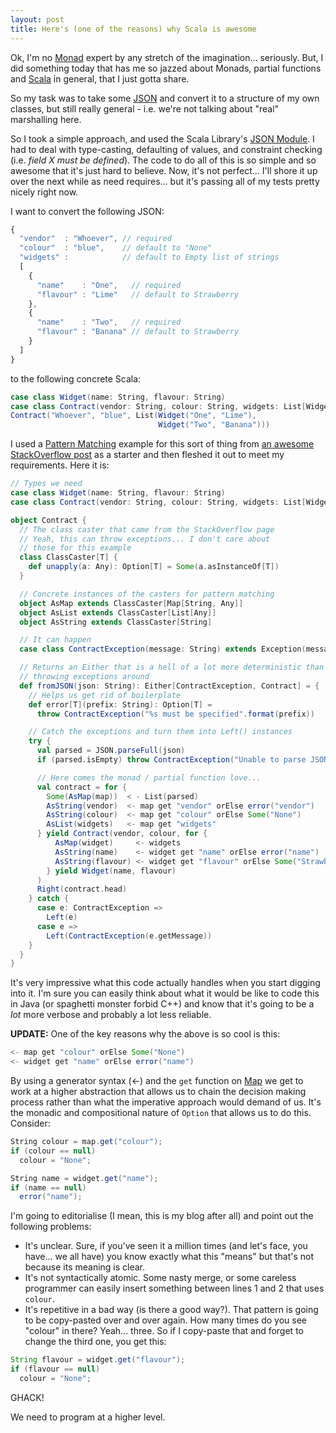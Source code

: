 ```yaml
---
layout: post
title: Here's (one of the reasons) why Scala is awesome
---
```

Ok, I'm no [Monad](http://www.codecommit.com/blog/ruby/monads-are-not-metaphors "Daniel Spiewak sent me to this page... I read pretty much anything he says") expert by any stretch of the imagination... seriously. But, I did something today that has me so jazzed about Monads, partial functions and [Scala](http://www.scala-lang.org) in general, that I just gotta share.

So my task was to take some [JSON](http://www.json.org "How can it be that THE JSON page is so utterly hideous?  I mean, really, it's worse than my website") and convert it to a structure of my own classes, but still really general - i.e. we're not talking about "real" marshalling here.

So I took a simple approach, and used the Scala Library's [JSON Module](http://www.scala-lang.org/api/current/index.html#scala.util.parsing.json.JSON$ "I'll use something 'better' if the need ever arises."). I had to deal with type-casting, defaulting of values, and constraint checking (i.e. *field X must be defined*). The code to do all of this is so simple and so awesome that it's just hard to believe. Now, it's not perfect... I'll shore it up over the next while as need requires... but it's passing all of my tests pretty nicely right now.

I want to convert the following JSON:

``` javascript
{
  "vendor"  : "Whoever", // required
  "colour"  : "blue",    // default to "None"
  "widgets" :            // default to Empty list of strings
  [
    {
      "name"    : "One",   // required
      "flavour" : "Lime"   // default to Strawberry
    },
    {
      "name"    : "Two",   // required
      "flavour" : "Banana" // default to Strawberry
    }
  ]
}
```

to the following concrete Scala:

``` scala
case class Widget(name: String, flavour: String)
case class Contract(vendor: String, colour: String, widgets: List[Widget])
Contract("Whoever", "blue", List(Widget("One", "Lime"),
                                 Widget("Two", "Banana")))
```

I used a [Pattern Matching](http://www.codecommit.com/blog/scala/scala-for-java-refugees-part-4 "Daniel Spiewak again... love that dood.") example for this sort of thing from [an awesome StackOverflow post](http://stackoverflow.com/questions/4170949/how-to-parse-json-in-scala-using-standard-scala-classes) as a starter and then fleshed it out to meet my requirements. Here it is:

``` scala
// Types we need
case class Widget(name: String, flavour: String)
case class Contract(vendor: String, colour: String, widgets: List[Widget])

object Contract {
  // The class caster that came from the StackOverflow page
  // Yeah, this can throw exceptions... I don't care about
  // those for this example
  class ClassCaster[T] {
    def unapply(a: Any): Option[T] = Some(a.asInstanceOf[T])
  }

  // Concrete instances of the casters for pattern matching
  object AsMap extends ClassCaster[Map[String, Any]]
  object AsList extends ClassCaster[List[Any]]
  object AsString extends ClassCaster[String]

  // It can happen
  case class ContractException(message: String) extends Exception(message)

  // Returns an Either that is a hell of a lot more deterministic than
  // throwing exceptions around
  def fromJSON(json: String): Either[ContractException, Contract] = {
    // Helps us get rid of boilerplate
    def error[T](prefix: String): Option[T] =
      throw ContractException("%s must be specified".format(prefix))

    // Catch the exceptions and turn them into Left() instances
    try {
      val parsed = JSON.parseFull(json)
      if (parsed.isEmpty) throw ContractException("Unable to parse JSON.")

      // Here comes the monad / partial function love...
      val contract = for {
        Some(AsMap(map))  < - List(parsed)
        AsString(vendor)  <- map get "vendor" orElse error("vendor")
        AsString(colour)  <- map get "colour" orElse Some("None")
        AsList(widgets)   <- map get "widgets"
      } yield Contract(vendor, colour, for {
          AsMap(widget)     <- widgets
          AsString(name)    <- widget get "name" orElse error("name")
          AsString(flavour) <- widget get "flavour" orElse Some("Strawberry")
        } yield Widget(name, flavour)
      )
      Right(contract.head)
    } catch {
      case e: ContractException =>
        Left(e)
      case e =>
        Left(ContractException(e.getMessage))
    }
  }
}
```

It's very impressive what this code actually handles when you start digging into it. I'm sure you can easily think about what it would be like to code this in Java (or spaghetti monster forbid C++) and know that it's going to be a *lot* more verbose and probably a lot less reliable.

**UPDATE:** One of the key reasons why the above is so cool is this:

``` scala
<- map get "colour" orElse Some("None")
<- widget get "name" orElse error("name")
```

By using a generator syntax (\<-) and the `get` function on [Map](http://www.scala-lang.org/api/current/index.html#scala.collection.Map) we get to work at a higher abstraction that allows us to chain the decision making process rather than what the imperative approach would demand of us. It's the monadic and compositional nature of `Option` that allows us to do this. Consider:

``` scala
String colour = map.get("colour");
if (colour == null)
  colour = "None";

String name = widget.get("name");
if (name == null)
  error("name");
```

I'm going to editorialise (I mean, this is my blog after all) and point out the following problems:

-   It's unclear. Sure, if you've seen it a million times (and let's face, you have... we all have) you know exactly what this "means" but that's not because its meaning is clear.
-   It's not syntactically atomic. Some nasty merge, or some careless programmer can easily insert something between lines 1 and 2 that uses `colour`.
-   It's repetitive in a bad way (is there a good way?). That pattern is going to be copy-pasted over and over again. How many times do you see "colour" in there? Yeah... three. So if I copy-paste that and forget to change the third one, you get this:

``` java
String flavour = widget.get("flavour");
if (flavour == null)
  colour = "None";
```

GHACK!

We need to program at a higher level.
